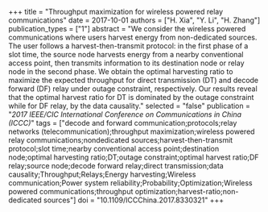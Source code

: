 +++
title = "Throughput maximization for wireless powered relay communications"
date = 2017-10-01
authors = ["H. Xia", "Y. Li", "H. Zhang"]
publication_types = ["1"]
abstract = "We consider the wireless powered communications where users harvest energy from non-dedicated sources. The user follows a harvest-then-transmit protocol: in the first phase of a slot time, the source node harvests energy from a nearby conventional access point, then transmits information to its destination node or relay node in the second phase. We obtain the optimal harvesting ratio to maximize the expected throughput for direct transmission (DT) and decode forward (DF) relay under outage constraint, respectively. Our results reveal that the optimal harvest ratio for DT is dominated by the outage constraint while for DF relay, by the data causality."
selected = "false"
publication = "*2017 IEEE/CIC International Conference on Communications in China (ICCC)*"
tags = ["decode and forward communication;protocols;relay networks (telecommunication);throughput maximization;wireless powered relay communications;nondedicated sources;harvest-then-transmit protocol;slot time;nearby conventional access point;destination node;optimal harvesting ratio;DT;outage constraint;optimal harvest ratio;DF relay;source node;decode forward relay;direct transmission;data causality;Throughput;Relays;Energy harvesting;Wireless communication;Power system reliability;Probability;Optimization;Wireless powered communications;throughput optimization;harvest-ratio;non-dedicated sources"]
doi = "10.1109/ICCChina.2017.8330321"
+++

